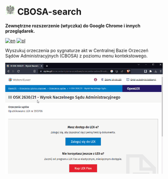 # ![Icon](icon32.png) CBOSA-search
**Zewnętrzne rozszerzenie (wtyczka) do Google Chrome i innych przeglądarek.**

[![en](https://img.shields.io/badge/lang-en-red.svg)](https://github.com/HerrDiesel/CBOSA-search/blob/main/README.md)
[![pl](https://img.shields.io/badge/lang-pl-white.svg)](https://github.com/HerrDiesel/CBOSA-search/blob/main/README.pl.md)

Wyszukuj orzeczenia po sygnaturze akt w Centralnej Bazie Orzeczeń Sądów Administracyjnych (CBOSA) z poziomu menu kontekstowego.

![Demo](demo.gif)

